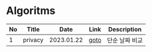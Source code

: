 # Algoritms
|No|Title|Date|Link|Description|
|--|-----|----|----|-----------|
|1|privacy|2023.01.22| [goto](https://github.com/GraceCheong/Algorithms/blob/main/2023KAKAO/1_privacies.py) | 단순 날짜 비교 |

